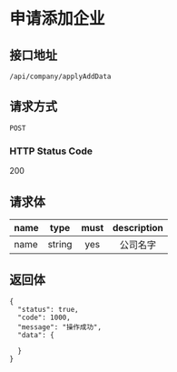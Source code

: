 # 申请添加企业

## 接口地址

`/api/company/applyAddData`

## 请求方式

`POST`

### HTTP Status Code

200

## 请求体
| name     | type     | must     | description |
|----------|:--------:|:--------:|:--------:|
| name   | string   | yes     | 公司名字 |

## 返回体

```json5
{
  "status": true,
  "code": 1000,
  "message": "操作成功",
  "data": {
  
  }
}
``` 
